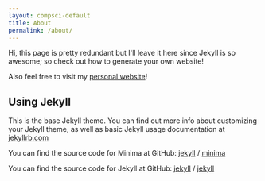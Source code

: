 ```yaml
---
layout: compsci-default
title: About
permalink: /about/
---
```


Hi, this page is pretty redundant but I'll leave it here since Jekyll is so awesome; so check out how to generate your own website!

Also feel free to visit my [personal website](https://burrt.github.io/)!

## Using Jekyll

This is the base Jekyll theme. You can find out more info about customizing your Jekyll theme, as well as basic Jekyll usage documentation at [jekyllrb.com](https://jekyllrb.com/)

You can find the source code for Minima at GitHub:
[jekyll][jekyll-organization] /
[minima](https://github.com/jekyll/minima)

You can find the source code for Jekyll at GitHub:
[jekyll][jekyll-organization] /
[jekyll](https://github.com/jekyll/jekyll)

[jekyll-organization]: https://github.com/jekyll
